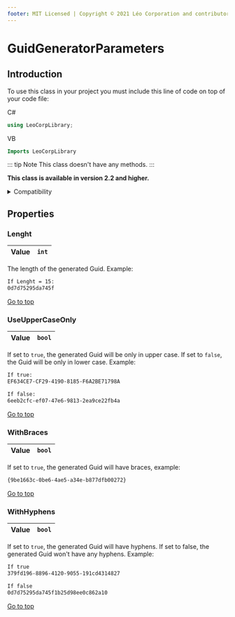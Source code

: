 ```yaml
---
footer: MIT Licensed | Copyright © 2021 Léo Corporation and contributors
---
```

# GuidGeneratorParameters
## Introduction
To use this class in your project you must include this line of code on top of your code file:

C#
~~~ cs
using LeoCorpLibrary;
~~~
VB
~~~ vb
Imports LeoCorpLibrary
~~~

::: tip Note
This class doesn't have any methods.
:::

**This class is available in version 2.2 and higher.**

<details>
<summary>Compatibility</summary>

| Framework | LeoCorpLibrary | LeoCorpLibrary.Core |
| :-------: | :------------: | :-----------------: |
| .NET 5 | ✔ | ✔ |
| .NET Core 3.1 | ✔ | ✔ |
| .NET Framework 4.7.2 | ✔ | ✔ |
| .NET Framework 4.5 | ❌ | ✔ |

</details>

## Properties
### Lenght

| Value | `int` |
| :---: | :----: |

The length of the generated Guid. Example:

~~~ txt
If Lenght = 15:
0d7d75295da745f
~~~

[Go to top](#guidgeneratorparameters)

### UseUpperCaseOnly

| Value | `bool` |
| :---: | :----: |

If set to `true`, the generated Guid will be only in upper case. If set to `false`, the Guid will be only in lower case. Example:
~~~ txt
If true:
EF634CE7-CF29-4190-8185-F6A2BE71798A

If false:
6eeb2cfc-ef07-47e6-9813-2ea9ce22fb4a
~~~
[Go to top](#guidgeneratorparameters)

### WithBraces

| Value | `bool` |
| :---: | :----: |

If set to `true`, the generated Guid will have braces, example:
~~~ txt
{9be1663c-0be6-4ae5-a34e-b877dfb00272}
~~~
[Go to top](#guidgeneratorparameters)

### WithHyphens

| Value | `bool` |
| :---: | :----: |

If set to `true`, the generated Guid will have hyphens. If set to false, the generated Guid won't have any hyphens. Example:
~~~ txt
If true
379fd196-8896-4120-9055-191cd4314827

If false
0d7d75295da745f1b25d98ee0c862a10
~~~
[Go to top](#guidgeneratorparameters)
